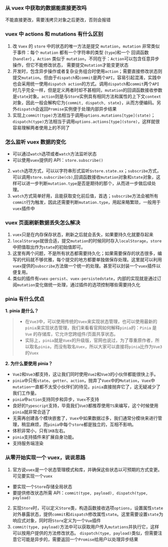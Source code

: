 ### 从 vuex 中获取的数据能直接更改吗

不能直接更改，需要浅拷贝对象之后更改，否则会报错

### vuex 中 actions 和 mutations 有什么区别

1. 改 `Vuex` 的 `store` 中的状态的唯一方法是提交 `mutation`，`mutation` 非常类似于事件：每个 `mutation` 都有一个字符串的类型 (`type`)和一个 回调函数 (`handler`) 。`Action` 类似于 `mutation`，不同在于：`Action`可以包含任意异步操作，但它不能修改状态， 需要提交`mutation`才能变更状态
2. 开发时，包含异步操作或者复杂业务组合时使用`action`；需要直接修改状态则提交`mutation`。但由于`dispatch`和`commit`是两个`API`，容易引起混淆，实践中也会采用统一使用`dispatch action`的方式。调用`dispatch`和`commit`两个`API`时几乎完全一样，但是定义两者时却不甚相同，`mutation`的回调函数接收参数是`state`对象。`action`则是与`Store`实例具有相同方法和属性的上下文`context`对象，因此一般会解构它为`{commit, dispatch, state}`，从而方便编码。另外`dispatch`会返回`Promise`实例便于处理内部异步结果
3. 实现上`commit(type)`方法相当于调用`options.mutations[type](state)`；`dispatch(type)`方法相当于调用`options.actions[type](store)`，这样就很容易理解两者使用上的不同了

### 怎么监听 vuex 数据的变化

- 可以通过`watch`选项或者`watch`方法监听状态
- 可以使用`vuex`提供的 API：`store.subscribe()`

2. `watch`选项方式，可以以字符串形式监听`$store.state.xx`；`subscribe`方式，可以调用`store.subscribe(cb)`,回调函数接收`mutation`对象和`state`对象，这样可以进一步判断`mutation.type`是否是期待的那个，从而进一步做后续处理。
3. `watch`方式简单好用，且能获取变化前后值，首选；`subscribe`方法会被所有`commit`行为触发，因此还需要判断`mutation.type`，用起来略繁琐，一般用于`vuex`插件中

### vuex 页面刷新数据丢失怎么解决

1. `vuex`只是在内存保存状态，刷新之后就会丢失，如果要持久化就要存起来
2. `localStorage`就很合适，提交`mutation`的时候同时存入`localStorage`，`store`中把值取出作为`state`的初始值即可。
3. 这里有两个问题，不是所有状态都需要持久化；如果需要保存的状态很多，编写的代码就不够优雅，每个提交的地方都要单独做保存处理。这里就可以利用`vuex`提供的`subscribe`方法做一个统一的处理。甚至可以封装一个`vuex`插件以便复用。
4. 类似的插件有`vuex-persist`、`vuex-persistedstate`，内部的实现就是通过订阅`mutation`变化做统一处理，通过插件的选项控制哪些需要持久化

### pinia 有什么优点

**1. pinia 是什么？**

> - 在`Vue3`中，可以使用传统的`Vuex`来实现状态管理，也可以使用最新的`pinia`来实现状态管理，我们来看看官网如何解释`pinia`的：`Pinia` 是 `Vue` 的存储库，它允许您跨组件/页面共享状态。
> - 实际上，`pinia`就是`Vuex`的升级版，官网也说过，为了尊重原作者，所以取名`pinia`，而没有取名`Vuex`，所以大家可以直接将`pinia`比作为`Vue3`的`Vuex`

**2. 为什么要使用 pinia？**

- `Vue2`和`Vue3`都支持，这让我们同时使用`Vue2`和`Vue3`的小伙伴都能很快上手。
- `pinia`中只有`state`、`getter`、`action`，抛弃了`Vuex`中的`Mutation`，`Vuex`中`mutation`一直都不太受小伙伴们的待见，`pinia`直接抛弃它了，这无疑减少了我们工作量。
- `pinia`中`action`支持同步和异步，`Vuex`不支持
- 良好的`Typescript`支持，毕竟我们`Vue3`都推荐使用`TS`来编写，这个时候使用`pinia`就非常合适了
- 无需再创建各个模块嵌套了，`Vuex`中如果数据过多，我们通常分模块来进行管理，稍显麻烦，而`pinia`中每个`store`都是独立的，互相不影响。
- 体积非常小，只有`1KB`左右。
- `pinia`支持插件来扩展自身功能。
- 支持服务端渲染

### 从零开始实现一个 vuex，说说思路

1. 官方说`vuex`是一个状态管理模式和库，并确保这些状态以可预期的方式变更。可见要实现一个`vuex`

- 要实现一个`Store`存储全局状态
- 要提供修改状态所需 API：`commit(type, payload), dispatch(type, payload)`

2. 实现`Store`时，可以定义`Store`类，构造函数接收选项`options`，设置属性`state`对外暴露状态，提供`commit`和`dispatch`修改属性`state`。这里需要设置`state`为响应式对象，同时将`Store`定义为一个`Vue`插件
3. `commit(type, payload)`方法中可以获取用户传入`mutations`并执行它，这样可以按用户提供的方法修改状态。 `dispatch(type, payload)`类似，但需要注意它可能是异步的，需要返回一个`Promise`给用户以处理异步结果
